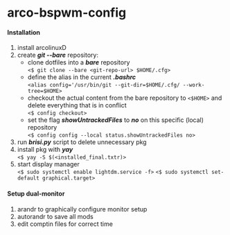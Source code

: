 # arco-bspwm-config


#### Installation

1. install arcolinuxD
2. create ***git --bare*** repository:
    - clone dotfiles into a ***bare*** repository  
    `<$ git clone --bare <git-repo-url> $HOME/.cfg>`
    - define the alias in the current ***.bashrc***  
    `<alias config='/usr/bin/git --git-dir=$HOME/.cfg/ --work-tree=$HOME>`
    - checkout the actual content from the bare repository to `<$HOME>` and delete everything that is in conflict  
    `<$ config checkout>`
    - set the flag ***showUntrackedFiles*** to ***no*** on this specific (local) repository  
    `<$ config config --local status.showUntrackedFiles no>`
3. run ***brisi.py*** script to delete unnecessary pkg
4. install pkg with ***yay***  
`<$ yay -S $(<installed_final.txtr)>`
5. start display manager  
`<$ sudo systemctl enable lightdm.service -f>`
`<$ sudo systemctl set-default graphical.target>`




#### Setup dual-monitor

1. arandr to graphically configure monitor setup
2. autorandr to save all mods
3. edit comptin files for correct time

